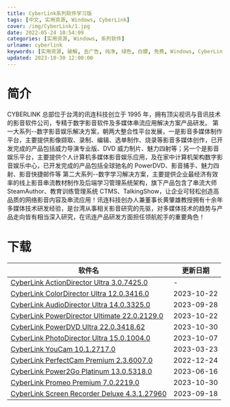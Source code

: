 ```yaml
---
title: CyberLink系列软件学习版
tags: [中文, 实用资源, Windows, CyberLink]
cover: /img/CyberLink/1.jpg
date: 2022-05-24 10:54:09
categories: [实用资源, Windows, 系列软件]
urlname: cyberlink
keywords: [实用资源, 破解, 去广告, 纯净, 绿色, 白嫖, 免费, Windows, CyberLink]
updated: 2023-10-30 12:00:00
---
```


# 简介

CYBERLINK 总部位于台湾的讯连科技创立于 1995 年，拥有顶尖视讯与音讯技术的影音软件公司，专精于数字影音软件及多媒体串流应用解决方案产品研发。
第一大系列--数字影音娱乐解决方案，朝两大整合性平台发展，一是影音多媒体制作平台，主要提供影像撷取、录制、编辑、选单制作、烧录等影音多媒体创作，已开发完成的产品包括威力导演专业版、DVD 威力制片、魅力四射等；另一个是影音娱乐平台，主要提供个人计算机多媒体影音娱乐应用，及在家中计算机架构数字影音娱乐中心，已开发完成的产品包括全球驰名的 PowerDVD、影音捕手、魅力四射、影音快捷邮件等
第二大系列--数字学习解决方案，主要提供企业最经济有效率的线上影音串流教材制作及后端学习管理系统架构，旗下产品包含了串流大师 SteamAuthor、教育训练管理系统 CTMS、TalkingShow，让企业可轻松创造高品质的网络影音内容及串流应用！讯连科技创办人兼董事长黄肇雄教授拥有十余年多媒体技术研发经验，是台湾从事相关影音研究的先驱，对多媒体技术的趋势与产品走向皆有相当深入研究，在讯连产品研发方面担任领航舵手的重要角色！

# 下载

| 软件名                                                                                                                        | 更新日期   |
| ----------------------------------------------------------------------------------------------------------------------------- | ---------- |
| [CyberLink ActionDirector Ultra 3.0.7425.0](/download/index.html?f=CyberLink%20ActionDirector%20Ultra%203.0.7425.0%20x64.7z)  | -          |
| [CyberLink ColorDirector Ultra 12.0.3416.0](/download/index.html?f=CyberLink-ColorDirector-Ultra-2024-v12.0.3416.0.zip)       | 2023-10-22 |
| [CyberLink AudioDirector Ultra 14.0.3325.0](/download/index.html?f=CyberLink-AudioDirector-Ultra-2024-v14.0.3325.0.zip)       | 2023-09-28 |
| [CyberLink PowerDirector Ultimate 22.0.2129.0](/download/index.html?f=CyberLink-PowerDirector-Ultimate-2024-v22.0.2129.0.zip) | 2023-10-22 |
| [CyberLink PowerDVD Ultra 22.0.3418.62](/download/index.html?f=CyberLink-PowerDVD-Ultra-22.0.3418.62.zip)                     | 2023-10-30 |
| [CyberLink PhotoDirector Ultra 15.0.1004.0](/download/index.html?f=CyberLink-PhotoDirector-Ultra-2024-v15.0.1004.0.zip)       | 2023-10-07 |
| [CyberLink YouCam 10.1.2717.0](/download/index.html?f=CyberLink-YouCam-10.1.2717.0.zip)                                       | 2023-03-23 |
| [CyberLink PerfectCam Premium 2.3.6007.0](/download/index.html?f=CyberLink-PerfectCam-Premium_2.3.6007.0.7z)                  | 2022-12-24 |
| [CyberLink Power2Go Platinum 13.0.5318.0](/download/index.html?f=CyberLink-Power2Go-Platinum-13.0.5318.0.zip)                 | 2023-06-16 |
| [CyberLink Promeo Premium 7.0.2219.0](/download/index.html?f=CyberLink-Promeo-Premium-7.0.2219.0.zip)                         | 2023-10-30 |
| [CyberLink Screen Recorder Deluxe 4.3.1.27960](/download/index.html?f=CyberLink-Screen-Recorder-Deluxe-4.3.1.27960.zip)       | 2023-09-18 |
